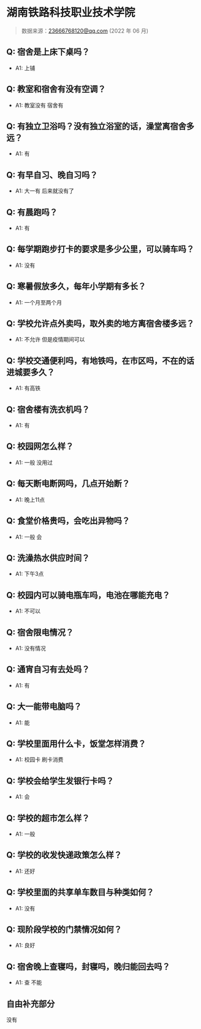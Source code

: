 # 湖南铁路科技职业技术学院

> 数据来源：23666768120@qq.com (2022 年 06 月)

## Q: 宿舍是上床下桌吗？

- A1: 上铺

## Q: 教室和宿舍有没有空调？

- A1: 教室没有 宿舍有

## Q: 有独立卫浴吗？没有独立浴室的话，澡堂离宿舍多远？

- A1: 有

## Q: 有早自习、晚自习吗？

- A1: 大一有 后来就没有了

## Q: 有晨跑吗？

- A1: 有

## Q: 每学期跑步打卡的要求是多少公里，可以骑车吗？

- A1: 没有

## Q: 寒暑假放多久，每年小学期有多长？

- A1: 一个月至两个月

## Q: 学校允许点外卖吗，取外卖的地方离宿舍楼多远？

- A1: 不允许 但是疫情期间可以

## Q: 学校交通便利吗，有地铁吗，在市区吗，不在的话进城要多久？

- A1: 有高铁

## Q: 宿舍楼有洗衣机吗？

- A1: 有

## Q: 校园网怎么样？

- A1: 一般 没用过

## Q: 每天断电断网吗，几点开始断？

- A1: 晚上11点

## Q: 食堂价格贵吗，会吃出异物吗？

- A1: 一般    会

## Q: 洗澡热水供应时间？

- A1: 下午3点

## Q: 校园内可以骑电瓶车吗，电池在哪能充电？

- A1: 不可以

## Q: 宿舍限电情况？

- A1: 没有情况

## Q: 通宵自习有去处吗？

- A1: 有

## Q: 大一能带电脑吗？

- A1: 能

## Q: 学校里面用什么卡，饭堂怎样消费？

- A1: 校园卡 刷卡消费

## Q: 学校会给学生发银行卡吗？

- A1: 会

## Q: 学校的超市怎么样？

- A1: 一般

## Q: 学校的收发快递政策怎么样？

- A1: 还好

## Q: 学校里面的共享单车数目与种类如何？

- A1: 没有

## Q: 现阶段学校的门禁情况如何？

- A1: 良好

## Q: 宿舍晚上查寝吗，封寝吗，晚归能回去吗？

- A1: 查  不能

## 自由补充部分

没有